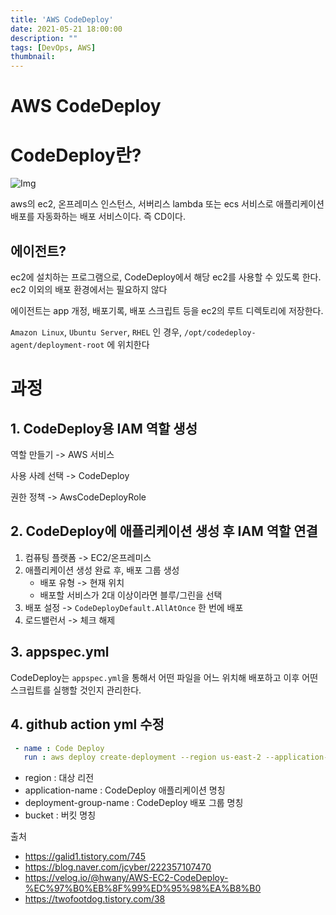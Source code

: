 ```yaml
---
title: 'AWS CodeDeploy'
date: 2021-05-21 18:00:00
description: ""
tags: [DevOps, AWS]
thumbnail: 
---  
```


# AWS CodeDeploy

# CodeDeploy란?
![Img](https://img1.daumcdn.net/thumb/R1280x0/?scode=mtistory2&fname=https%3A%2F%2Fblog.kakaocdn.net%2Fdn%2FbBrzg8%2Fbtq2HPvEMf1%2Fk7jHqW13kWqEW6ZhD92wl1%2Fimg.png)

aws의 ec2, 온프레미스 인스턴스, 서버리스 lambda 또는 ecs 서비스로 애플리케이션 배포를 자동화하는 배포 서비스이다. 즉 CD이다.

## 에이전트?
ec2에 설치하는 프로그램으로, CodeDeploy에서 해당 ec2를 사용할 수 있도록 한다. ec2 이외의 배포 환경에서는 필요하지 않다

에이전트는 app 개정, 배포기록, 배포 스크립트 등을 ec2의 루트 디렉토리에 저장한다. 

`Amazon Linux`, `Ubuntu Server`, `RHEL` 인 경우, `/opt/codedeploy-agent/deployment-root` 에 위치한다

# 과정

## 1. CodeDeploy용 IAM 역할 생성

역할 만들기 -> AWS 서비스

사용 사례 선택 -> CodeDeploy

권한 정책 -> AwsCodeDeployRole

## 2. CodeDeploy에 애플리케이션 생성 후 IAM 역할 연결
1) 컴퓨팅 플랫폼 -> EC2/온프레미스
2) 애플리케이션 생성 완료 후, 배포 그룹 생성 
    - 배포 유형 -> 현재 위치 
    - 배포할 서비스가 2대 이상이라면 블루/그린을 선택
3) 배포 설정 -> `CodeDeployDefault.AllAtOnce`
    한 번에 배포
4) 로드밸런서 -> 체크 해제 



## 3. appspec.yml
CodeDeploy는 `appspec.yml`을 통해서 어떤 파일을 어느 위치해 배포하고 이후 어떤 스크립트를 실행할 것인지 관리한다.

## 4. github action yml 수정

``` yml
 - name : Code Deploy
   run : aws deploy create-deployment --region us-east-2 --application-name 'code_deploy_app_name' --deployment-config-name CodeDeployDefault.AllAtOnce --deployment-group-name 'code_deploy_group_name' --s3-location bucket='bucket-name',bundleType=zip,key=$GITHUB_SHA.zip
```

- region : 대상 리전
- application-name : CodeDeploy 애플리케이션 명칭
- deployment-group-name : CodeDeploy 배포 그룹 명칭
- bucket : 버킷 명칭 

출처 
- https://galid1.tistory.com/745
- https://blog.naver.com/jcyber/222357107470
- https://velog.io/@hwany/AWS-EC2-CodeDeploy-%EC%97%B0%EB%8F%99%ED%95%98%EA%B8%B0
- https://twofootdog.tistory.com/38